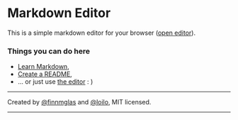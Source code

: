 # Markdown Editor

This is a simple markdown editor for your browser ([open editor](https://finnmglas.github.io/markdown-web-editor/)).

### Things you can do here

+ [Learn Markdown](https://finnmglas.github.io/markdown-web-editor/start/),
+ [Create a README](https://finnmglas.github.io/markdown-web-editor/readme/),
+ ... or just use [the editor](https://finnmglas.github.io/markdown-web-editor/) : )

---

Created by [@finnmglas][twitter-finnmglas] and [@loilo][twitter-loilo], MIT licensed.

---

  [twitter-loilo]: https://twitter.com/loilo92
  [twitter-finnmglas]: https://twitter.com/finnmglas
